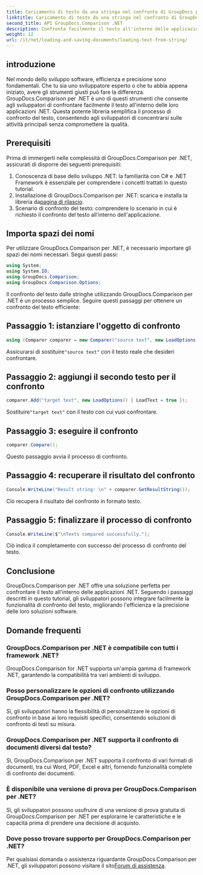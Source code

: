 ```yaml
---
title: Caricamento di testo da una stringa nel confronto di GroupDocs per .NET
linktitle: Caricamento di testo da una stringa nel confronto di GroupDocs per .NET
second_title: API GroupDocs.Comparison .NET
description: Confronta facilmente il testo all'interno delle applicazioni .NET utilizzando la libreria GroupDocs.Comparison. Migliora l'efficienza e la precisione con un'integrazione perfetta.
weight: 12
url: /it/net/loading-and-saving-documents/loading-text-from-string/
---
```

## introduzione
Nel mondo dello sviluppo software, efficienza e precisione sono fondamentali. Che tu sia uno sviluppatore esperto o che tu abbia appena iniziato, avere gli strumenti giusti può fare la differenza. GroupDocs.Comparison per .NET è uno di questi strumenti che consente agli sviluppatori di confrontare facilmente il testo all'interno delle loro applicazioni .NET. Questa potente libreria semplifica il processo di confronto del testo, consentendo agli sviluppatori di concentrarsi sulle attività principali senza compromettere la qualità.
## Prerequisiti
Prima di immergerti nelle complessità di GroupDocs.Comparison per .NET, assicurati di disporre dei seguenti prerequisiti:
1. Conoscenza di base dello sviluppo .NET: la familiarità con C# e .NET Framework è essenziale per comprendere i concetti trattati in questo tutorial.
2.  Installazione di GroupDocs.Comparison per .NET: scarica e installa la libreria da[pagina di rilascio](https://releases.groupdocs.com/comparison/net/).
3. Scenario di confronto del testo: comprendere lo scenario in cui è richiesto il confronto del testo all'interno dell'applicazione.

## Importa spazi dei nomi
Per utilizzare GroupDocs.Comparison per .NET, è necessario importare gli spazi dei nomi necessari. Segui questi passi:

```csharp
using System;
using System.IO;
using GroupDocs.Comparison;
using GroupDocs.Comparison.Options;
```
Il confronto del testo dalle stringhe utilizzando GroupDocs.Comparison per .NET è un processo semplice. Seguire questi passaggi per ottenere un confronto del testo efficiente:
## Passaggio 1: istanziare l'oggetto di confronto
```csharp
using (Comparer comparer = new Comparer("source text", new LoadOptions() { LoadText = true }))
```
 Assicurarsi di sostituire`"source text"` con il testo reale che desideri confrontare.
## Passaggio 2: aggiungi il secondo testo per il confronto
```csharp
comparer.Add("target text", new LoadOptions() { LoadText = true });
```
 Sostituire`"target text"` con il testo con cui vuoi confrontare.
## Passaggio 3: eseguire il confronto
```csharp
comparer.Compare();
```
Questo passaggio avvia il processo di confronto.
## Passaggio 4: recuperare il risultato del confronto
```csharp
Console.WriteLine("Result string: \n" + comparer.GetResultString());
```
Ciò recupera il risultato del confronto in formato testo.
## Passaggio 5: finalizzare il processo di confronto
```csharp
Console.WriteLine($"\nTexts compared successfully.");
```
Ciò indica il completamento con successo del processo di confronto del testo.

## Conclusione
GroupDocs.Comparison per .NET offre una soluzione perfetta per confrontare il testo all'interno delle applicazioni .NET. Seguendo i passaggi descritti in questo tutorial, gli sviluppatori possono integrare facilmente la funzionalità di confronto del testo, migliorando l'efficienza e la precisione delle loro soluzioni software.
## Domande frequenti
### GroupDocs.Comparison per .NET è compatibile con tutti i framework .NET?
GroupDocs.Comparison for .NET supporta un'ampia gamma di framework .NET, garantendo la compatibilità tra vari ambienti di sviluppo.
### Posso personalizzare le opzioni di confronto utilizzando GroupDocs.Comparison per .NET?
Sì, gli sviluppatori hanno la flessibilità di personalizzare le opzioni di confronto in base ai loro requisiti specifici, consentendo soluzioni di confronto di testi su misura.
### GroupDocs.Comparison per .NET supporta il confronto di documenti diversi dal testo?
Sì, GroupDocs.Comparison per .NET supporta il confronto di vari formati di documenti, tra cui Word, PDF, Excel e altri, fornendo funzionalità complete di confronto dei documenti.
### È disponibile una versione di prova per GroupDocs.Comparison per .NET?
Sì, gli sviluppatori possono usufruire di una versione di prova gratuita di GroupDocs.Comparison per .NET per esplorarne le caratteristiche e le capacità prima di prendere una decisione di acquisto.
### Dove posso trovare supporto per GroupDocs.Comparison per .NET?
 Per qualsiasi domanda o assistenza riguardante GroupDocs.Comparison per .NET, gli sviluppatori possono visitare il sito[Forum di assistenza](https://forum.groupdocs.com/c/comparison/12).